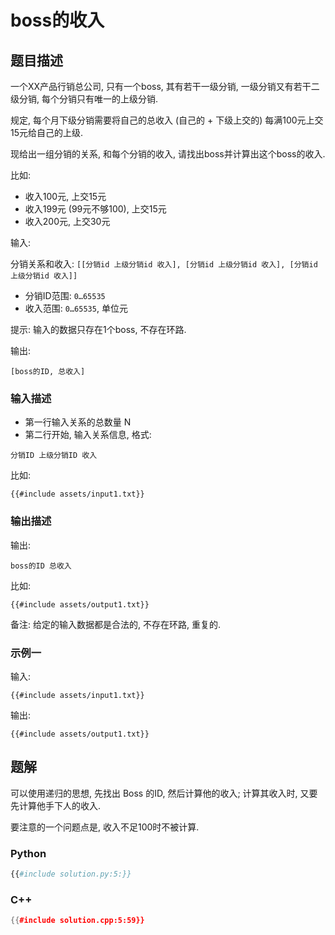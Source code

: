 # boss的收入

## 题目描述

一个XX产品行销总公司, 只有一个boss, 其有若干一级分销, 一级分销又有若干二级分销, 每个分销只有唯一的上级分销.

规定, 每个月下级分销需要将自己的总收入 (自己的 + 下级上交的) 每满100元上交15元给自己的上级.

现给出一组分销的关系, 和每个分销的收入, 请找出boss并计算出这个boss的收入.

比如:

- 收入100元, 上交15元
- 收入199元 (99元不够100), 上交15元
- 收入200元, 上交30元

输入:

分销关系和收入: `[[分销id 上级分销id 收入], [分销id 上级分销id 收入], [分销id 上级分销id 收入]]`

- 分销ID范围: `0…65535`
- 收入范围: `0…65535`, 单位元

提示: 输入的数据只存在1个boss, 不存在环路.

输出:

```text
[boss的ID, 总收入]
```

### 输入描述

- 第一行输入关系的总数量 N
- 第二行开始, 输入关系信息, 格式:

```text
分销ID 上级分销ID 收入 
```

比如:

```text
{{#include assets/input1.txt}}
```

### 输出描述

输出:

```text
boss的ID 总收入
```

比如:

```text
{{#include assets/output1.txt}}
```

备注: 给定的输入数据都是合法的, 不存在环路, 重复的.

### 示例一

输入:

```text
{{#include assets/input1.txt}}
```

输出:

```text
{{#include assets/output1.txt}}
```

## 题解

可以使用递归的思想, 先找出 Boss 的ID, 然后计算他的收入; 计算其收入时, 又要先计算他手下人的收入.

要注意的一个问题点是, 收入不足100时不被计算.

### Python

```python
{{#include solution.py:5:}}
```

### C++

```cpp
{{#include solution.cpp:5:59}}
```